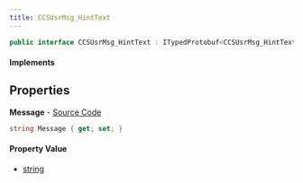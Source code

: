 ```yaml
---
title: CCSUsrMsg_HintText
---
```


```csharp
public interface CCSUsrMsg_HintText : ITypedProtobuf<CCSUsrMsg_HintText>, INativeHandle, INetMessage<CCSUsrMsg_HintText>, IDisposable
```

#### Implements

## Properties

**Message** - [Source Code](https://github.com/swiftly-solution/swiftlys2/blob/master/managed/src/SwiftlyS2.Generated/Protobufs/Interfaces/CCSUsrMsg_HintText.cs#L18)

```csharp
string Message { get; set; }
```

#### Property Value

- [string](https://learn.microsoft.com/dotnet/api/system.string)

